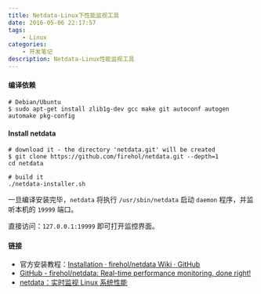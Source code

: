 ```yaml
---
title: Netdata-Linux下性能监视工具
date: 2016-05-06 22:17:57
tags: 
    - Linux
categories: 
    - 开发笔记
description: Netdata-Linux性能监视工具
---
```


#### 编译依赖

```
# Debian/Ubuntu
$ sudo apt-get install zlib1g-dev gcc make git autoconf autogen automake pkg-config
```

#### Install netdata

```
# download it - the directory 'netdata.git' will be created
$ git clone https://github.com/firehol/netdata.git --depth=1
cd netdata

# build it
./netdata-installer.sh
```

一旦编译安装完毕，`netdata` 将执行 `/usr/sbin/netdata` 启动 `daemon` 程序，并监听本机的 `19999` 端口。

直接访问：`127.0.0.1:19999` 即可打开监控界面。


#### 链接

* 官方安装教程：[Installation · firehol/netdata Wiki · GitHub](https://github.com/firehol/netdata/wiki/Installation)
* [GitHub - firehol/netdata: Real-time performance monitoring, done right!](https://github.com/firehol/netdata)
* [netdata：实时监视 Linux 系统性能](https://linuxtoy.org/archives/netdata.html)
